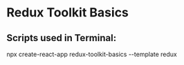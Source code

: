 # Redux Toolkit Basics

## Scripts used in Terminal:

npx create-react-app redux-toolkit-basics --template redux

